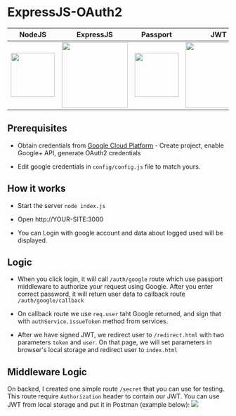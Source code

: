 # ExpressJS-OAuth2

NodeJS | ExpressJS | Passport | JWT | OAuth2
:-------------------------:|:-------------------------:|:-------------------------:|:-------------------------:|:-------------------------:
<img align='center' src="https://nodejs.org/static/images/logos/nodejs-new-pantone-black.png" width=100>  |  <img align='center' src="https://expressjs.com/images/express-facebook-share.png" width=150> | <img align='center' src="https://projecthydro.org/wp-content/uploads/2019/01/passportJS.png" width=100> | <img align='center' src="https://miro.medium.com/max/3200/1*t9d16DIcJg_-dEg0X_qTWg.png" width=150> | <img align='center' src="https://cdn.auth0.com/website/assets/pages/homepage/img/std_cert/oauth2-360e300bd3.svg" width=100>

## Prerequisites

* Obtain credentials from [Google Cloud Platform](https://console.developers.google.com) - Create project, enable Google+ API, generate OAuth2 credentials

* Edit google credentials in ```config/config.js``` file to match yours.

## How it works

* Start the server ```node index.js```

* Open http://YOUR-SITE:3000

* You can Login with google account and data about logged used will be displayed.

## Logic

* When you click login, it will call ```/auth/google``` route which use passport middleware to authorize your request using Google. After you enter correct password, it will return user data to callback route ```/auth/google/callback```

* On callback route we use ```req.user``` taht Google returned, and sign that with ```authService.issueToken``` method from services.

* After we have signed JWT, we redirect user to ```/redirect.html``` with two parameters ```token``` and ```user```. On that page, we will set parameters in browser's local storage and redirect user to ```index.html```

## Middleware Logic

On backed, I created one simple route ```/secret``` that you can use for testing. This route require ```Authorization``` header to contain our JWT. You can use JWT from local storage and put it in Postman (example below):
![](https://i.imgur.com/vmONGQo.png)